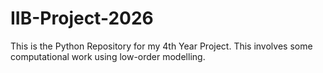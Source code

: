 # IIB-Project-2026
This is the Python Repository for my 4th Year Project. This involves some computational work using low-order modelling.
